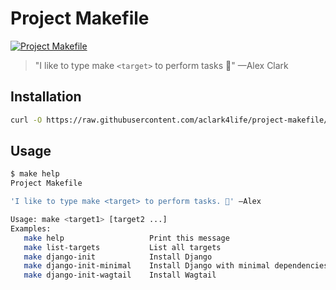 # Project Makefile

[![Project Makefile](https://github.com/aclark4life/project-makefile/actions/workflows/project-makefile.yml/badge.svg)](https://github.com/aclark4life/project-makefile/actions/workflows/project-makefile.yml)

> "I like to type make `<target>` to perform tasks 🤷" —Alex Clark

## Installation

```bash
curl -O https://raw.githubusercontent.com/aclark4life/project-makefile/main/Makefile
```

## Usage

```bash
$ make help
Project Makefile

'I like to type make <target> to perform tasks. 🤷' —Alex

Usage: make <target1> [target2 ...]
Examples:
   make help                   Print this message
   make list-targets           List all targets
   make django-init            Install Django
   make django-init-minimal    Install Django with minimal dependencies
   make django-init-wagtail    Install Wagtail
```
